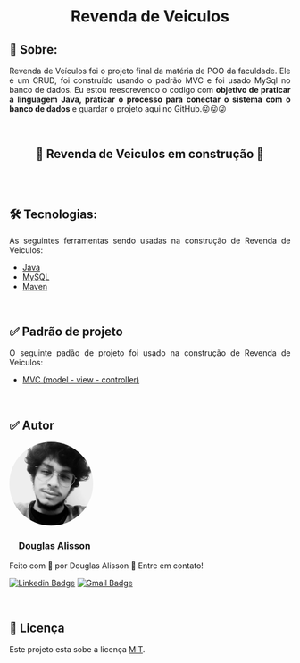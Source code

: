 <h1 align="center">Revenda de Veiculos</h1>
<h2>&#x1F4D2; Sobre:</h2>
<p align="justify">Revenda de Veículos foi o projeto final da matéria de POO da faculdade. Ele é um CRUD, foi construído usando o padrão MVC e foi usado MySql no banco de dados. Eu estou reescrevendo o codigo com <b>objetivo de praticar a linguagem Java, praticar o processo para conectar o sistema com o banco de dados</b> e guardar o projeto aqui no GitHub.&#x1F61C;&#x1F61C;&#x1F61C;</p>

<br>
<h2 align="center">&#x1F6A7 Revenda de Veiculos em construção &#x1F6A7</h2>
<br>

<br>
<h2>&#x1F6E0 Tecnologias:</h2>
<p align="justify">As seguintes ferramentas sendo usadas na construção de Revenda de Veiculos:</p>
<ul>
    <li><a href="https://www.java.com/pt-BR/about/whatis_java.jsp">Java</a></li>
    <li><a href="https://www.mysql.com/">MySQL</a></li>
    <li><a href="https://maven.apache.org/">Maven</a></li>
</ul>
<br>
<h2>&#x2705 Padrão de projeto</h2>
<p align="justify">O seguinte padão de projeto foi usado na construção de Revenda de Veiculos:</p>
<ul>
    <li><a href="https://www.devmedia.com.br/introducao-ao-padrao-mvc/29308">MVC (model - view - controller)</a></li>
    
</ul>
<br>
<h2>&#x2705 Autor</h2>
<img style="border-radius: 50%;" src="screenshots/perfil.jpeg" width="150px;" alt="">
<h3 style="padding-left: 1em;">Douglas Alisson</h3>
<p>Feito com &#x1F499 por Douglas Alisson &#x1F44B Entre em contato!</p>

[![Linkedin Badge](https://img.shields.io/badge/-Douglas-blue?style=flat-square&logo=Linkedin&logoColor=white&link=https://www.linkedin.com/in/douglas-alisson-da-silva-fredo-6593211a5/)](https://www.linkedin.com/in/douglas-alisson-da-silva-fredo-6593211a5/) 
[![Gmail Badge](https://img.shields.io/badge/-douglasalissonsf@gmail.com-c14438?style=flat-square&logo=Gmail&logoColor=white&link=mailto:douglasalissonsf@gmail.com)](mailto:douglasalissonsf@gmail.com)

<br>

## 📝 Licença
Este projeto esta sobe a licença [MIT](./LICENSE).




